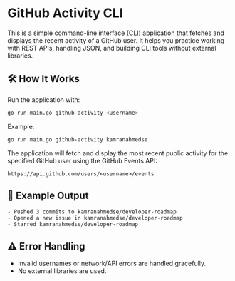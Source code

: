 # GitHub Activity CLI

This is a simple command-line interface (CLI) application that fetches and displays the recent activity of a GitHub user. It helps you practice working with REST APIs, handling JSON, and building CLI tools without external libraries.

## 🛠️ How It Works

Run the application with:

```bash
go run main.go github-activity <username>
```

Example:

```bash
go run main.go github-activity kamranahmedse
```

The application will fetch and display the most recent public activity for the specified GitHub user using the GitHub Events API:

```
https://api.github.com/users/<username>/events
```

## 🧾 Example Output

```
- Pushed 3 commits to kamranahmedse/developer-roadmap
- Opened a new issue in kamranahmedse/developer-roadmap
- Starred kamranahmedse/developer-roadmap
```

## ⚠️ Error Handling

- Invalid usernames or network/API errors are handled gracefully.
- No external libraries are used.
